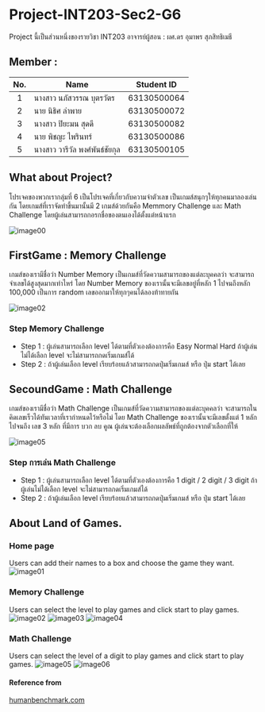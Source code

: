 # Project-INT203-Sec2-G6
Project นี้เป็นส่วนหนึ่งของรายวิชา INT203 อาจารย์ผู้สอน : ผศ.ดร อุมาพร สุภสิทธิเมธี
## Member : 
| No. | Name              | Student ID   |
|:---:|-------------------|--------------|
|  1  | นางสาว นภัสวรรณ บุตรวัตร      | 63130500064  |
|  2  | นาย นิธิศ ลำพาย   | 63130500072  |
|  3  | นางสาว ปิยะมน สุดดี   | 63130500082 |
|  4  | นาย พิชญะ ไพรินทร์   | 63130500086 |
|  5  | นางสาว วารีวัล พงศ์พันธ์ชัยกุล   | 63130500105 |

## What about Project?
โปรเจคของพวกเรากลุ่มที่ 6 เป็นโปรเจคที่เกี่ยวกับความจำตัวเลข เป็นเกมส์สนุกๆให้ทุกคนมาลองเล่นกัน โดยเกมส์ที่เราจัดทำขึ้นมานั้นมี 2 เกมส์ด้วยกันคือ Memmory Challenge และ Math Challenge
โดยผู้เล่นสามารถกอรกชื่อของตนเองได้ตั้งแต่หน้าแรก

![image00](https://imgur.com/MhtKsCt)

## FirstGame : Memory Challenge
เกมส์ของเรามีชื่อว่า Number Memory เป็นเกมส์ที่วัดความสามารถของแต่ละบุคคลว่า จะสามารถจำเลขได้สูงสุดมากเท่าไหร่ โดย Number Memory ของเรานั้นจะมีเลขอยู่ที่หลัก 1 ไปจนถึงหลัก 100,000 เป็นการ random เลขออกมาให้ทุกๆคนได้ลองท้าทายกัน

![image02](https://i.imgur.com/ofZ3xQu.png)

### Step Memory Challenge
- Step 1 : ผู้เล่นสามารถเลือก level ได้ตามที่ตัวเองต้องการคือ Easy Normal Hard ถ้าผู้เล่นไม่ได้เลือก level จะไม่สามารถกดเริ่มเกมส์ได้
- Step 2 : ถ้าผู้เล่นเลือก level เรียบร้อยแล้วสามารถกดปุ่มเริ่มเกมส์ หรือ ปุ่ม start ได้เลย

## SecoundGame : Math Challenge 
เกมส์ของเรามีชื่อว่า Math Challenge เป็นเกมส์ที่วัดความสามารถของแต่ละบุคคลว่า จะสามารถในคิดเลขเร็วได้ทันเวลาที่เรากำหนดไว้หรือไม่ โดย Math Challenge ของเรานั้นจะมีเลขตั้งแต่ 1 หลักไปจนถึง เลข 3 หลัก ที่มีการ บวก ลบ คูณ ผู้เล่นจะต้องเลือกผลลัพธ์ที่ถูกต้องจากตัวเลือกที่ให้

![image05](https://i.imgur.com/5iJA7zo.png)

### Step การเล่น Math Challenge 
- Step 1 : ผู้เล่นสามารถเลือก level ได้ตามที่ตัวเองต้องการคือ 1 digit / 2 digit / 3 digit ถ้าผู้เล่นไม่ได้เลือก level จะไม่สามารถกดเริ่มเกมส์ได้
- Step 2 : ถ้าผู้เล่นเลือก level เรียบร้อยแล้วสามารถกดปุ่มเริ่มเกมส์ หรือ ปุ่ม start ได้เลย

## About Land of Games.
### Home page
Users can add their names to a box and choose the game they want.
 ![image01](https://i.imgur.com/UnMbP2j.png)
 
### Memory Challenge
Users can select the level to play games and click start to play games.
 ![image02](https://i.imgur.com/ofZ3xQu.png)
 ![image03](https://i.imgur.com/fsslyKS.png)
 ![image04](https://i.imgur.com/ucKttbW.png)
 
### Math Challenge 
Users can select the level of a digit to play games and click start to play games.
![image05](https://i.imgur.com/5iJA7zo.png)
![image06](https://i.imgur.com/lnpKWRJ.png)

#### Reference from
[humanbenchmark.com](https://humanbenchmark.com/tests/number-memory?fbclid=IwAR1ERwLrlA4-mICtkFe-RRSlH_s4X3A8WdFErCXgSQk5KbyIwzeGqFFdG6U)

 



